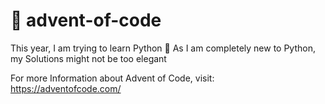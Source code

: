 # :christmas_tree: advent-of-code

This year, I am trying to learn Python :snake:
As I am completely new to Python, my Solutions might not be too elegant

For more Information about Advent of Code, visit: https://adventofcode.com/
